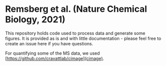# Remsberg et al. (Nature Chemical Biology, 2021)

This repository holds code used to process data and generate some figures. It is provided as is and with little documentation - please feel free to create an issue here if you have questions.

For quantifying some of the MS data, we used [https://github.com/cravattlab/cimage](cimage). 
